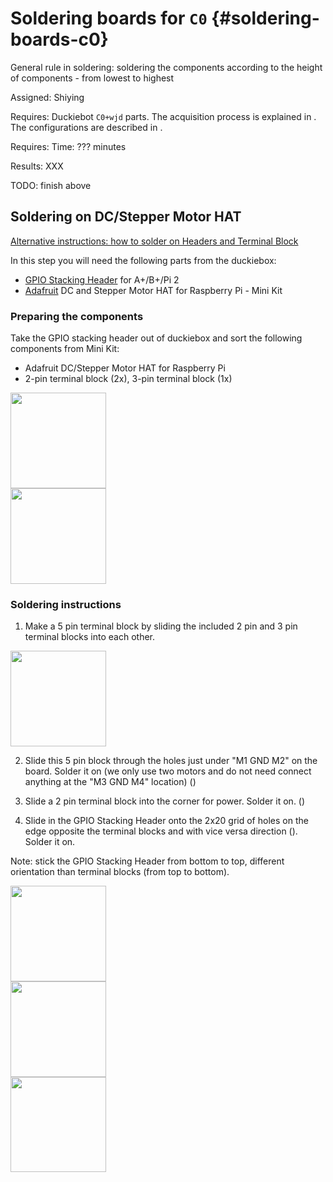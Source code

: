 # Soldering boards for `C0` {#soldering-boards-c0}

General rule in soldering: soldering the components according to the height of components - from lowest to highest 

Assigned: Shiying

<div class='requirements' markdown="1">


Requires:  Duckiebot `C0+wjd` parts. The acquisition process is explained in [](#acquiring-parts-c0). The configurations are described in [](#duckiebot-configurations).

Requires: Time: ??? minutes

Results: XXX

TODO: finish above

</div>



##  Soldering on DC/Stepper Motor HAT 
[Alternative instructions: how to solder on Headers and Terminal Block](https://learn.adafruit.com/adafruit-dc-and-stepper-motor-hat-for-raspberry-pi/assembly)

In this step you will need the following parts from the duckiebox: 

- [GPIO Stacking Header](http://adafru.it/2223) for A+/B+/Pi 2
- [Adafruit](http://adafru.it/2348) DC and Stepper Motor HAT for Raspberry Pi - Mini Kit

### Preparing the components
Take the GPIO stacking header out of duckiebox and sort the following components from Mini Kit:

* Adafruit DC/Stepper Motor HAT for Raspberry Pi
* 2-pin terminal block (2x), 3-pin terminal block (1x)

<div figure-id="fig:GPIO_Stacking_Header" figure-caption="GPIO_Stacking_Header">
     <img src="GPIO_Stacking_Header.jpg" style='width: 20ex; height: auto'/>
</div>
<div figure-id="fig:DC/Stepper_HAT" figure-caption="DC/Stepper Motor HAT and solder components">
    <img src="DC_stepper_HAT.jpg" style='width: 20ex; height: auto'/>
</div>



### Soldering instructions

1. Make a 5 pin terminal block by sliding the included 2 pin and 3 pin terminal blocks into each other.

<div figure-id="fig:terminal_block" figure-caption="5 pin terminal_block">
   <img src="terminal_block.jpg" style='width: 20ex; height: auto'/>

</div>

2. Slide this 5 pin block through the holes just under "M1 GND M2" on the board. Solder it on (we only use two motors and do not need connect anything at the "M3 GND M4" location) ([](#figure:upview_Stepper_Motor))

3. Slide a 2 pin terminal block into the corner for power. Solder it on.
([](#figure:sideview_terminal))

4. Slide in the GPIO Stacking Header onto the 2x20 grid of holes on the edge opposite the terminal blocks and with vice versa direction ([](#figure:GPIO_HAT_orientation)). Solder it on.

Note: stick the GPIO Stacking Header from bottom to top, different orientation than terminal blocks (from top to bottom). 

<div figure-id="fig:GPIO_HAT_orientation" figure-caption=" ">
   <img src="GPIO_HAT_orientation.jpg" style='width: 20ex; height: auto'/>
</div>
<div figure-id="fig:sideview_terminal" figure-caption="Side view of finished soldering DC/Stepper Motor HAT">
   <img src="sideview_Stepper_HAT.jpg" style='width: 20ex; height: auto'/>
</div>
<div figure-id="fig:upview_Stepper_Motor" figure-caption="upside view of finished soldering DC/Stepper Motor HAT">
   <img src="upview_stepper_Motor.jpg" style='width: 20ex; height: auto'/>
</div>

